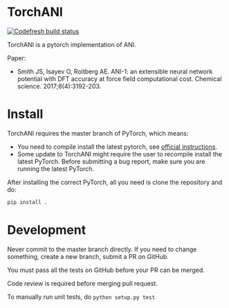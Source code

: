 # TorchANI

[![Codefresh build status]( https://g.codefresh.io/api/badges/build?repoOwner=zasdfgbnm&repoName=torchani&branch=master&pipelineName=torchani&accountName=zasdfgbnm&key=eyJhbGciOiJIUzI1NiJ9.NTk5ZmEwNzI2MTNhNTMwMDAxNTY4MmJm.nnVU1i-VQQSzPcsGxKnMC0wT-y9C2i8xuBZvUjlubYg&type=cf-1)]( https://g.codefresh.io/repositories/zasdfgbnm/torchani/builds?filter=trigger:build;branch:master;service:5b53d92fff9e565ae1f3a5b5~torchani)

TorchANI is a pytorch implementation of ANI.

Paper:

* Smith JS, Isayev O, Roitberg AE. ANI-1: an extensible neural network potential with DFT accuracy at force field computational cost. Chemical science. 2017;8(4):3192-203.

# Install

TorchANI requires the master branch of PyTorch, which means:

* You need to compile install the latest pytorch, see [official instructions](https://github.com/pytorch/pytorch#from-source).
* Some update to TorchANI might require the user to recompile install the latest PyTorch. Before submitting a bug report, make sure you are running the latest PyTorch.

After installing the correct PyTorch, all you need is clone the repository and do:

```bash
pip install .
```

# Development

Never commit to the master branch directly. If you need to change something, create a new branch, submit a PR on GitHub.

You must pass all the tests on GitHub before your PR can be merged.

Code review is required before merging pull request.

To manually run unit tests, do `python setup.py test`